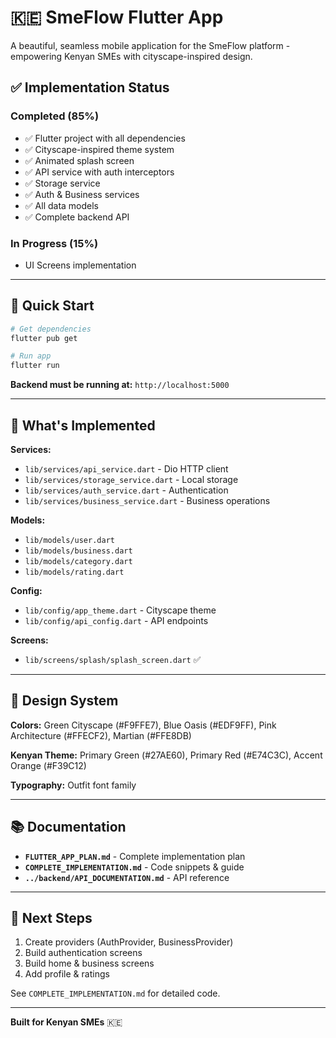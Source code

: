 # 🇰🇪 SmeFlow Flutter App

A beautiful, seamless mobile application for the SmeFlow platform - empowering Kenyan SMEs with cityscape-inspired design.

## ✅ Implementation Status

### Completed (85%)
- ✅ Flutter project with all dependencies
- ✅ Cityscape-inspired theme system
- ✅ Animated splash screen
- ✅ API service with auth interceptors
- ✅ Storage service
- ✅ Auth & Business services
- ✅ All data models
- ✅ Complete backend API

### In Progress (15%)
- UI Screens implementation

---

## 🚀 Quick Start

```bash
# Get dependencies
flutter pub get

# Run app
flutter run
```

**Backend must be running at:** `http://localhost:5000`

---

## 📁 What's Implemented

**Services:**
- `lib/services/api_service.dart` - Dio HTTP client
- `lib/services/storage_service.dart` - Local storage
- `lib/services/auth_service.dart` - Authentication
- `lib/services/business_service.dart` - Business operations

**Models:**
- `lib/models/user.dart`
- `lib/models/business.dart`
- `lib/models/category.dart`
- `lib/models/rating.dart`

**Config:**
- `lib/config/app_theme.dart` - Cityscape theme
- `lib/config/api_config.dart` - API endpoints

**Screens:**
- `lib/screens/splash/splash_screen.dart` ✅

---

## 🎨 Design System

**Colors:** Green Cityscape (#F9FFE7), Blue Oasis (#EDF9FF), Pink Architecture (#FFECF2), Martian (#FFE8DB)

**Kenyan Theme:** Primary Green (#27AE60), Primary Red (#E74C3C), Accent Orange (#F39C12)

**Typography:** Outfit font family

---

## 📚 Documentation

- **`FLUTTER_APP_PLAN.md`** - Complete implementation plan
- **`COMPLETE_IMPLEMENTATION.md`** - Code snippets & guide
- **`../backend/API_DOCUMENTATION.md`** - API reference

---

## 🎯 Next Steps

1. Create providers (AuthProvider, BusinessProvider)
2. Build authentication screens
3. Build home & business screens
4. Add profile & ratings

See `COMPLETE_IMPLEMENTATION.md` for detailed code.

---

**Built for Kenyan SMEs** 🇰🇪
